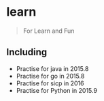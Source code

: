 # learn
> For Learn and Fun

## Including
* Practise for java in 2015.8
* Practise for go in 2015.8
* Practise for sicp in 2016
* Practise for Python in 2015.9